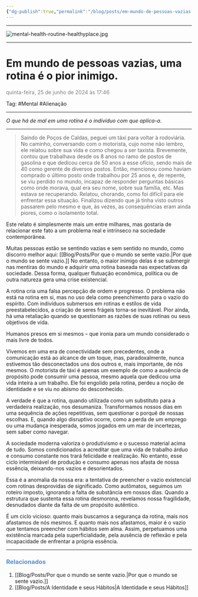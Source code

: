 ```yaml
---
{"dg-publish":true,"permalink":"/blog/posts/em-mundo-de-pessoas-vazias-uma-rotina-e-o-pior-inimigo/","dgShowToc":true,"noteIcon":""}
---
```



---

![mental-health-routine-healthyplace.jpg](/img/user/500%20-%20Media/mental-health-routine-healthyplace.jpg)

---

# Em mundo de pessoas vazias, uma rotina é o pior inimigo.
<font color="#7f7f7f">quinta-feira, 25 de junho de 2024 às 17:46</font>

Tag: #Mental #Alienação

---

*O que há de mal em uma rotina é o indivíduo com que aplica-a.*

---


> Saindo de Poços de Caldas, peguei um táxi para voltar à rodoviária. No caminho, conversando com o motorista, cujo nome não lembro, ele relatou sobre sua vida e como chegou a ser taxista. Brevemente, contou que trabalhava desde os 8 anos no ramo de postos de gasolina e que dedicou cerca de 50 anos a esse ofício, sendo mais de 40 como gerente de diversos postos. Então, mencionou como haviam comprado o último posto onde trabalhou por 25 anos e, de repente, se viu perdido no mundo, incapaz de responder perguntas básicas como onde morava, qual era seu nome, sobre sua família, etc. Mas estava se recuperando. Relatou, chorando, como foi difícil para ele enfrentar essa situação. Finalizou dizendo que já tinha visto outros passarem pelo mesmo e que, às vezes, as consequências eram ainda piores, como o isolamento total.

Este relato é simplesmente mais um entre milhares, mas gostaria de relacionar este fato a um problema real e intrínseco na sociedade contemporânea.

Muitas pessoas estão se sentindo vazias e sem sentido no mundo, como discorro melhor aqui: [[Blog/Posts/Por que o mundo se sente vazio.\|Por que o mundo se sente vazio.]] No entanto, o maior inimigo delas é se submergir nas mentiras do mundo e adquirir uma rotina baseada nas expectativas da sociedade. Dessa forma, qualquer flutuação econômica, política ou de outra natureza gera uma crise existencial.

A rotina cria uma falsa percepção de ordem e progresso. O problema não está na rotina em si, mas no uso dela como preenchimento para o vazio do espírito. Com indivíduos submersos em rotinas e estilos de vida preestabelecidos, a criação de seres frágeis torna-se inevitável. Pior ainda, há uma retaliação quando se questionam as razões de suas rotinas ou seus objetivos de vida.

Humanos presos em si mesmos – que ironia para um mundo considerado o mais livre de todos.

Vivemos em uma era de conectividade sem precedentes, onde a comunicação está ao alcance de um toque, mas, paradoxalmente, nunca estivemos tão desconectados uns dos outros e, mais importante, de nós mesmos. O motorista de táxi é apenas um exemplo de como a ausência de propósito pode consumir uma pessoa, mesmo aquela que dedicou uma vida inteira a um trabalho. Ele foi engolido pela rotina, perdeu a noção de identidade e se viu no abismo do desconhecido.

A verdade é que a rotina, quando utilizada como um substituto para a verdadeira realização, nos desumaniza. Transformamos nossos dias em uma sequência de ações repetitivas, sem questionar o porquê de nossas escolhas. E, quando algo disruptivo ocorre, como a perda de um emprego ou uma mudança inesperada, somos jogados em um mar de incertezas, sem saber como navegar.

A sociedade moderna valoriza o produtivismo e o sucesso material acima de tudo. Somos condicionados a acreditar que uma vida de trabalho árduo e consumo constante nos trará felicidade e realização. No entanto, esse ciclo interminável de produção e consumo apenas nos afasta de nossa essência, deixando-nos vazios e desorientados.

Essa é a anomalia da nossa era: a tentativa de preencher o vazio existencial com rotinas desprovidas de significado. Como autômatos, seguimos um roteiro imposto, ignorando a falta de substância em nossos dias. Quando a estrutura que sustenta essa rotina desmorona, revelamos nossa fragilidade, desnudados diante da falta de um propósito autêntico.

É um ciclo vicioso: quanto mais buscamos a segurança da rotina, mais nos afastamos de nós mesmos. E quanto mais nos afastamos, maior é o vazio que tentamos preencher com hábitos sem alma. Assim, perpetuamos uma existência marcada pela superficialidade, pela ausência de reflexão e pela incapacidade de enfrentar a própria essência. 

---

### <font color="#548dd4">Relacionados</font>
1. [[Blog/Posts/Por que o mundo se sente vazio.\|Por que o mundo se sente vazio.]]
2. [[Blog/Posts/A Identidade e seus Hábitos\|A Identidade e seus Hábitos]]





